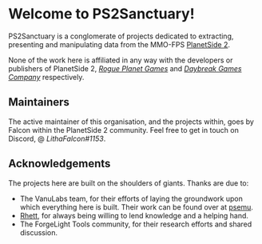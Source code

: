 # Welcome to PS2Sanctuary!

PS2Sanctuary is a conglomerate of projects dedicated to extracting, presenting and manipulating data from the MMO-FPS
[PlanetSide 2](https://www.planetside2.com/).

None of the work here is affiliated in any way with the developers or publishers of PlanetSide 2,
[_Rogue Planet Games_](https://www.rogueplanetgaming.com/) and [_Daybreak Games Company_](https://www.daybreakgames.com/)
respectively.

## Maintainers

The active maintainer of this organisation, and the projects within, goes by Falcon within the PlanetSide 2 community.
Feel free to get in touch on Discord, @ _LithaFalcon#1153_.

## Acknowledgements

The projects here are built on the shoulders of giants. Thanks are due to:

- The VanuLabs team, for their efforts of laying the groundwork upon which everything here is built. Their work can be found over
  at [psemu](https://github.com/psemu).
- [Rhett](https://github.com/RhettVX), for always being willing to lend knowledge and a helping hand.
- The ForgeLight Tools community, for their research efforts and shared discussion.
